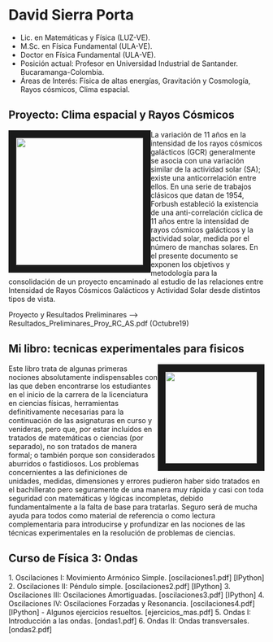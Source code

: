 <h1>David Sierra Porta</h1>

- Lic. en Matemáticas y Física (LUZ-VE). 
- M.Sc. en Física Fundamental (ULA-VE). 
- Doctor en Física Fundamental (ULA-VE).
- Posición actual: Profesor en Universidad Industrial de Santander. Bucaramanga-Colombia.
- Áreas de Interés: Física de altas energías, Gravitación y Cosmología, Rayos cósmicos, Clima espacial.

<h2>Proyecto: Clima espacial y Rayos Cósmicos</h2>
<img src="https://www.wired.com/wp-content/uploads/images_blogs/wiredscience/2012/02/solarflare.jpg" style="float:left" width="250" border="15">  La variación de 11 años en la intensidad de los rayos cósmicos galácticos (GCR) generalmente se asocia con una variación similar de la actividad solar (SA); existe una anticorrelación entre ellos. En una serie de trabajos clásicos que datan de 1954, Forbush estableció la existencia de una anti-correlación cíclica de 11 años entre la intensidad de rayos cósmicos galácticos y la actividad solar, medida por el número de manchas solares. En el presente documento se exponen los objetivos y metodología para la consolidación de un proyecto encaminado al estudio de las relaciones entre Intensidad de Rayos Cósmicos Galácticos y Actividad Solar desde distintos tipos de vista.

Proyecto y Resultados Preliminares --> Resultados_Preliminares_Proy_RC_AS.pdf (Octubre19)
<br>

<h2>Mi libro: tecnicas experimentales para fisicos</h2>
<img src="https://images-na.ssl-images-amazon.com/images/I/41HgV-STn-L._SX339_BO1,204,203,200_.jpg" style="float:right" width="180" border="15"> Este libro trata de algunas primeras nociones absolutamente indispensables con las que deben encontrarse los estudiantes en el inicio de la carrera de la licenciatura en ciencias físicas, herramientas definitivamente necesarias para la continuación de las asignaturas en curso y venideras, pero que, por estar incluídos en tratados de matemáticas o ciencias (por separado), no son tratados de manera formal; o también porque son considerados aburridos o fastidiosos. Los problemas concernientes a las definiciones de unidades, medidas, dimensiones y errores pudieron haber sido tratados en el bachillerato pero seguramente de una manera muy rápida y casi con toda seguridad con matemáticas y lógicas incompletas, debido fundamentalmente a la falta de base para tratarlas. Seguro será de mucha ayuda para todos como material de referencia o como lectura complementaria para introducirse y profundizar en las nociones de las técnicas experimentales en la resolución de problemas de ciencias.

<h2>Curso de Física 3: Ondas</h2>
1. Oscilaciones I: Movimiento Armónico Simple. [oscilaciones1.pdf] [IPython]
2. Oscilaciones II: Péndulo simple. [oscilaciones2.pdf] [IPython]
3. Oscilaciones III: Oscilaciones Amortiguadas. [oscilaciones3.pdf] [IPython]
4. Oscilaciones IV: Oscilaciones Forzadas y Resonancia. [oscilaciones4.pdf] [IPython]
  - Algunos ejercicios resueltos. [ejercicios_mas.pdf]
5. Ondas I: Introducción a las ondas. [ondas1.pdf]
6. Ondas II: Ondas transversales. [ondas2.pdf]
